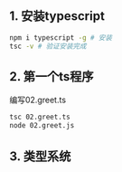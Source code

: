 ## 1. 安装typescript

```bash
npm i typescript -g # 安装
tsc -v # 验证安装完成
```

## 2. 第一个ts程序

编写02.greet.ts
```bash
tsc 02.greet.ts
node 02.greet.js
```

## 3. 类型系统

